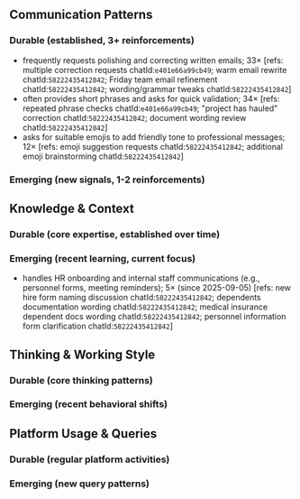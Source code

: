 ## Communication Patterns
### Durable (established, 3+ reinforcements)
- frequently requests polishing and correcting written emails; 33× [refs: multiple correction requests chatId:`e401e66a99cb49`; warm email rewrite chatId:`58222435412842`; Friday team email refinement chatId:`58222435412842`; wording/grammar tweaks chatId:`58222435412842`]
- often provides short phrases and asks for quick validation; 34× [refs: repeated phrase checks chatId:`e401e66a99cb49`; "project has hauled" correction chatId:`58222435412842`; document wording review chatId:`58222435412842`]
- asks for suitable emojis to add friendly tone to professional messages; 12× [refs: emoji suggestion requests chatId:`58222435412842`; additional emoji brainstorming chatId:`58222435412842`]

### Emerging (new signals, 1-2 reinforcements)

## Knowledge & Context
### Durable (core expertise, established over time)

### Emerging (recent learning, current focus)
- handles HR onboarding and internal staff communications (e.g., personnel forms, meeting reminders); 5× (since 2025-09-05) [refs: new hire form naming discussion chatId:`58222435412842`; dependents documentation wording chatId:`58222435412842`; medical insurance dependent docs wording chatId:`58222435412842`; personnel information form clarification chatId:`58222435412842`]

## Thinking & Working Style
### Durable (core thinking patterns)

### Emerging (recent behavioral shifts)

## Platform Usage & Queries
### Durable (regular platform activities)

### Emerging (new query patterns)
